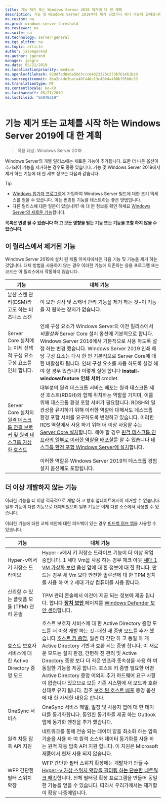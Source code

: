 ```yaml
---
title: 기능 제거 또는 Windows Server 2019 제거에 대 한 계획
description: 기능 및 Windows Server 2019부터 제거 되었거나 제거 기능에 알아봅니다.
ms.custom: na
ms.prod: windows-server-threshold
ms.reviewer: na
ms.suite: na
ms.technology: server-general
ms.tgt_pltfrm: na
ms.topic: article
author: jasongerend
ms.author: jgerend
manager: jasgro
ms.date: 05/21/2019
ms.localizationpriority: medium
ms.openlocfilehash: 820dfed8a0a58d3ccc64023325c373b761461ba8
ms.sourcegitcommit: 8ba2c4de3bafa487a46c13c40e4a488bf95b6c33
ms.translationtype: MT
ms.contentlocale: ko-KR
ms.lasthandoff: 05/27/2019
ms.locfileid: "65976519"
---
```

# <a name="features-removed-or-planned-for-replacement-starting-windows-server-2019"></a>기능 제거 또는 교체를 시작 하는 Windows Server 2019에 대 한 계획

>적용 대상: Windows Server 2019

Windows Server의 개별 릴리스에는 새로운 기능이 추가됩니다. 또한 더 나은 옵션이 추가되어 기능을 제거하는 경우도 종종 있습니다. 기능 및 Windows Server 2019에서 제거 하는 기능에 대 한 세부 정보는 다음과 같습니다.

> [!TIP]
> - [Windows 참가자 프로그램](https://insider.windows.com)에 가입하여 Windows Server 빌드에 대한 초기 액세스를 얻을 수 있습니다. 이는 변경된 기능을 테스트하는 좋은 방법입니다.
> - 다른 릴리스에 대한 질문이 있습니까? 에 대 한 정보를 확인 하세요 [Windows Server의 새로운 기능](../get-started/whats-new-in-windows-server.md)합니다.

**목록은 변경 될 수 있습니다 하 고 모든 영향을 받는 기능 또는 기능을 포함 하지 않을 수 있습니다.** 

## <a name="features-we-removed-in-this-release"></a>이 릴리스에서 제거된 기능

Windows Server 2019에 설치 된 제품 이미지에서은 다음 기능 및 기능을 제거 하는 것입니다. 대체 방법을 사용하지 않는 경우 이러한 기능에 의존하는 응용 프로그램 또는 코드는 이 릴리스에서 작동하지 않습니다.

|기능    |대체 기능|
|-----------|--------------------
|분산 스캔 관리(DSM)라고도 하는 비즈니스 스캔|이 보안 검사 및 스캐너 관리 기능을 제거 하는 것-이 기능을 지 원하는 장치가 없습니다.|
|Server Core 설치에는 이제 선택적 구성 요소 구성 요소를 인쇄 합니다.|인쇄 구성 요소가 Windows Server의 이전 릴리스에서 *비활성화* Server Core 설치 옵션에 기본적으로 합니다. Windows Server 2016에서 기본적으로 사용 하도록 설정 하는 변경 했습니다. Windows Server 2019 인쇄 해당 구성 요소는 다시 한 번 기본적으로 Server Core에 대 한 비활성화 됩니다. 인쇄 구성 요소를 사용 하도록 설정 해야 할 경우 있습니다 이렇게 실행 합니다 **Install-windowsfeature 인쇄 서버** cmdlet.|
|Server Core 설치의 [원격 데스크톱 연결 브로커 및 원격 데스크톱 가상화 호스트](../remote/remote-desktop-services/desktop-hosting-service.md)|대부분의 원격 데스크톱 서비스 배포는 원격 데스크톱 세션 호스트(RDSH)와 함께 위치하는 역할을 가지며, 이를 위해 데스크톱 환경 포함 서버가 필요합니다. RDSH와 일관성을 유지하기 위해 이러한 역할에 대해서도 데스크톱 환경 포함 서버를 요구하도록 변경하고 있습니다. 이러한 RDS 역할에서 사용 하기 위해 더 이상 사용할 수는 [Server Core 설치](../administration/server-core/what-is-server-core.md)합니다. 해야 할 경우 [원격 데스크톱 인프라의 일부로 이러한 역할을 배포할](../remote/remote-desktop-services/rds-deploy-infrastructure.md)를 할 수 있습니다 [데스크톱 환경 포함 Windows Server에 설치](../get-started/getting-started-with-server-with-desktop-experience.md)합니다. <br/><br/>이러한 역할은 Windows Server 2019의 데스크톱 경험 설치 옵션에도 포함됩니다. |

## <a name="features-were-no-longer-developing"></a>더 이상 개발하지 않는 기능

이러한 기능을 더 이상 적극적으로 개발 하 고 향후 업데이트에서이 제거할 수 없습니다. 일부 기능이 다른 기능으로 대체되었으며 일부 기능은 이제 다른 소스에서 사용할 수 있습니다. 

이러한 기능에 대한 교체 제안에 대한 피드백이 있는 경우 [피드백 허브 앱](https://support.microsoft.com/help/4021566/windows-10-send-feedback-to-microsoft-with-feedback-hub-app)을 사용할 수 있습니다. 

| 기능   | 대체 기능 |
|-----------|---------------------|
| Hyper-v에서 키 저장소 드라이브|Hyper-v에서 키 저장소 드라이브 기능이 더 이상 작업 중입니다. 1 세대 Vm을 사용 하는 경우 체크 아웃 [세대 1 VM 가상화 보안](https://docs.microsoft.com/windows-server/virtualization/hyper-v/learn-more/generation-1-virtual-machine-security-settings-for-hyper-v) 옵션 앞에 대 한 정보에 대 한 합니다. 만드는 경우 새 Vm 보다 안전한 솔루션에 대 한 TPM 장치를 사용 하 여 2 세대 가상 컴퓨터를 사용 합니다. |
| 신뢰할 수 있는 플랫폼 모듈 (TPM) 관리 콘솔|TPM 관리 콘솔에서 이전에 제공 되는 정보에 제공 됩니다. 합니다 [ **장치 보안** ](https://docs.microsoft.com/windows/security/threat-protection/windows-defender-security-center/wdsc-device-security) 페이지를 [Windows Defender 보안 센터](https://docs.microsoft.com/windows/security/threat-protection/windows-defender-security-center/windows-defender-security-center)합니다. |
| 호스트 보호자 서비스에 대 한 Active Directory 증명 모드|호스트 보호자 서비스에 대 한 Active Directory 증명 모드를 더 이상 개발 하는 것-대신 새 증명 모드를 추가 했습니다 [호스트 키 증명](../security/guarded-fabric-shielded-vm/guarded-fabric-create-host-key.md), 훨씬 더 간단 하 고 동일 하 게 Active Directory 기반과 호환 되는 증명 합니다.  이 새로운 모드는 설치 환경, 간편해 진 관리 및 Active Directory 증명 보다 더 적은 인프라 종속성을 사용 하 여 동일한 기능을 제공 합니다. 호스트 키 증명 필요한 어떤 Active Directory 증명 이외의 추가 하드웨어 요구 사항이 없습니다 있으므로 모든 기존 시스템에 새 모드와 호환 상태로 유지 됩니다. 참조 [보호 된 호스트 배포](../security/guarded-fabric-shielded-vm/guarded-fabric-configure-hgs-with-authorized-hyper-v-hosts.md) 증명 옵션에 대 한 자세한 내용은 합니다. |
| OneSync 서비스|OneSync 서비스 메일, 일정 및 사용자 앱에 대 한 데이터를 동기화합니다. 동일한 동기화를 제공 하는 Outlook 앱에 동기화 엔진을 추가 했습니다. |
| 원격 차등 압축 API 지원|네트워크를 통해 전송 되는 데이터 양을 최소화 하는 압축 기술을 사용 하 여 원격 소스와 데이터 동기화를 사용 하는 원격 차등 압축 API 지원 합니다. 이 지원은 Microsoft 제품에서 현재 사용 되지 않습니다. |
| WFP 간단한 필터 스위치 확장|WFP 간단한 필터 스위치 확장에는 개발자가 만들 수 [Hyper-v 가상 스위치 확장을 필터링 하는 단순한 네트워크 패킷](https://docs.microsoft.com/en-us/windows-hardware/drivers/network/using-virtual-switch-filtering)합니다. 전체 필터링 확장 프로그램을 만들어 동일한 기능을 얻을 수 있습니다. 따라서 우리가에서는 제거할이 확장 나중에입니다. |